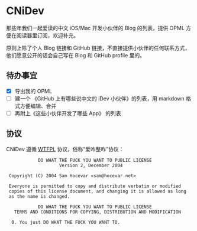 # CNiDev

那些年我们一起爱读的中文 iOS/Mac 开发小伙伴的 Blog 的列表，提供 OPML 方便在阅读器里订阅，欢迎补充。

原则上除了个人 Blog 链接和 GitHub 链接，不直接提供小伙伴的任何联系方式，他们愿意公开的话会自己写在 Blog 和 GitHub profile 里的。

## 待办事宜
- [x] 导出我的 OPML
- [ ] 建一个 《GitHub 上有哪些说中文的 iDev 小伙伴》的列表，用 markdown 格式方便编辑、合并
- [ ] 再附上《这些小伙伴开发了哪些 App》 的列表

## 协议
CNiDev 遵循 [WTFPL](http://zh.wikipedia.org/zh-cn/WTFPL) 协议，俗称“爱咋整咋”协议：

```
            DO WHAT THE FUCK YOU WANT TO PUBLIC LICENSE
                    Version 2, December 2004

 Copyright (C) 2004 Sam Hocevar <sam@hocevar.net>

 Everyone is permitted to copy and distribute verbatim or modified
 copies of this license document, and changing it is allowed as long
 as the name is changed.

            DO WHAT THE FUCK YOU WANT TO PUBLIC LICENSE
   TERMS AND CONDITIONS FOR COPYING, DISTRIBUTION AND MODIFICATION

  0. You just DO WHAT THE FUCK YOU WANT TO.

```
